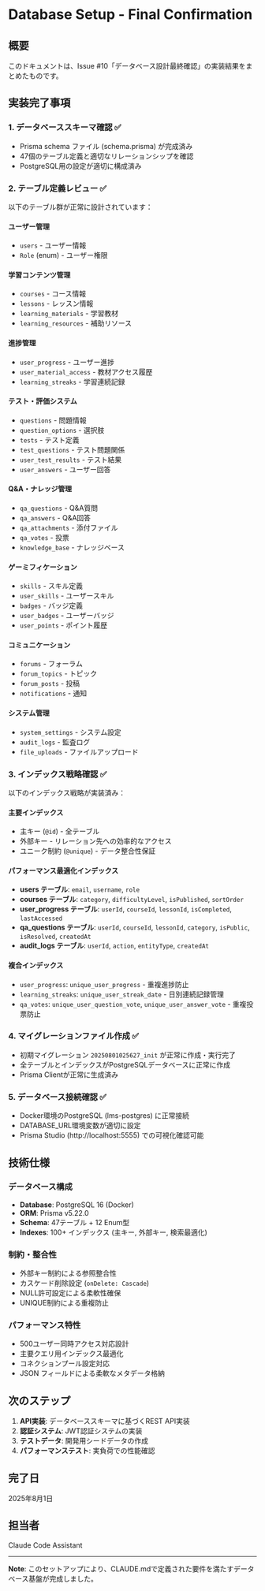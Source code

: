 # Database Setup - Final Confirmation

## 概要

このドキュメントは、Issue #10「データベース設計最終確認」の実装結果をまとめたものです。

## 実装完了事項

### 1. データベーススキーマ確認 ✅
- Prisma schema ファイル (schema.prisma) が完成済み
- 47個のテーブル定義と適切なリレーションシップを確認
- PostgreSQL用の設定が適切に構成済み

### 2. テーブル定義レビュー ✅
以下のテーブル群が正常に設計されています：

#### ユーザー管理
- `users` - ユーザー情報
- `Role` (enum) - ユーザー権限

#### 学習コンテンツ管理
- `courses` - コース情報
- `lessons` - レッスン情報
- `learning_materials` - 学習教材
- `learning_resources` - 補助リソース

#### 進捗管理
- `user_progress` - ユーザー進捗
- `user_material_access` - 教材アクセス履歴
- `learning_streaks` - 学習連続記録

#### テスト・評価システム
- `questions` - 問題情報
- `question_options` - 選択肢
- `tests` - テスト定義
- `test_questions` - テスト問題関係
- `user_test_results` - テスト結果
- `user_answers` - ユーザー回答

#### Q&A・ナレッジ管理
- `qa_questions` - Q&A質問
- `qa_answers` - Q&A回答
- `qa_attachments` - 添付ファイル
- `qa_votes` - 投票
- `knowledge_base` - ナレッジベース

#### ゲーミフィケーション
- `skills` - スキル定義
- `user_skills` - ユーザースキル
- `badges` - バッジ定義
- `user_badges` - ユーザーバッジ
- `user_points` - ポイント履歴

#### コミュニケーション
- `forums` - フォーラム
- `forum_topics` - トピック
- `forum_posts` - 投稿
- `notifications` - 通知

#### システム管理
- `system_settings` - システム設定
- `audit_logs` - 監査ログ
- `file_uploads` - ファイルアップロード

### 3. インデックス戦略確認 ✅
以下のインデックス戦略が実装済み：

#### 主要インデックス
- 主キー (`@id`) - 全テーブル
- 外部キー - リレーション先への効率的なアクセス
- ユニーク制約 (`@unique`) - データ整合性保証

#### パフォーマンス最適化インデックス
- **users テーブル**: `email`, `username`, `role`
- **courses テーブル**: `category`, `difficultyLevel`, `isPublished`, `sortOrder`
- **user_progress テーブル**: `userId`, `courseId`, `lessonId`, `isCompleted`, `lastAccessed`
- **qa_questions テーブル**: `userId`, `courseId`, `lessonId`, `category`, `isPublic`, `isResolved`, `createdAt`
- **audit_logs テーブル**: `userId`, `action`, `entityType`, `createdAt`

#### 複合インデックス
- `user_progress`: `unique_user_progress` - 重複進捗防止
- `learning_streaks`: `unique_user_streak_date` - 日別連続記録管理
- `qa_votes`: `unique_user_question_vote`, `unique_user_answer_vote` - 重複投票防止

### 4. マイグレーションファイル作成 ✅
- 初期マイグレーション `20250801025627_init` が正常に作成・実行完了
- 全テーブルとインデックスがPostgreSQLデータベースに正常に作成
- Prisma Clientが正常に生成済み

### 5. データベース接続確認 ✅
- Docker環境のPostgreSQL (lms-postgres) に正常接続
- DATABASE_URL環境変数が適切に設定
- Prisma Studio (http://localhost:5555) での可視化確認可能

## 技術仕様

### データベース構成
- **Database**: PostgreSQL 16 (Docker)
- **ORM**: Prisma v5.22.0
- **Schema**: 47テーブル + 12 Enum型
- **Indexes**: 100+ インデックス (主キー, 外部キー, 検索最適化)

### 制約・整合性
- 外部キー制約による参照整合性
- カスケード削除設定 (`onDelete: Cascade`)
- NULL許可設定による柔軟性確保
- UNIQUE制約による重複防止

### パフォーマンス特性
- 500ユーザー同時アクセス対応設計
- 主要クエリ用インデックス最適化
- コネクションプール設定対応
- JSON フィールドによる柔軟なメタデータ格納

## 次のステップ

1. **API実装**: データベーススキーマに基づくREST API実装
2. **認証システム**: JWT認証システムの実装
3. **テストデータ**: 開発用シードデータの作成
4. **パフォーマンステスト**: 実負荷での性能確認

## 完了日
2025年8月1日

## 担当者
Claude Code Assistant

---

**Note**: このセットアップにより、CLAUDE.mdで定義された要件を満たすデータベース基盤が完成しました。